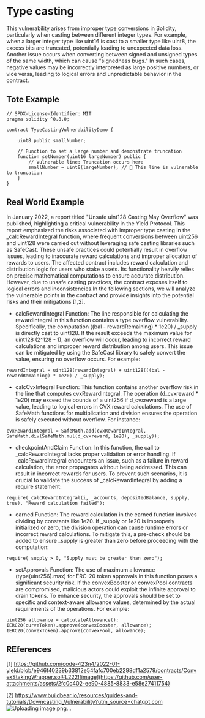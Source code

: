 # Type casting
This vulnerability arises from improper type conversions in Solidity, particularly when casting between different integer types. For example, when a larger integer type like uint16 is cast to a smaller type like uint8, the excess bits are truncated, potentially leading to unexpected data loss. Another issue occurs when converting between signed and unsigned types of the same width, which can cause "signedness bugs." In such cases, negative values may be incorrectly interpreted as large positive numbers, or vice versa, leading to logical errors and unpredictable behavior in the contract.

## Tote Example
```Solidity
// SPDX-License-Identifier: MIT
pragma solidity ^0.8.0;

contract TypeCastingVulnerabilityDemo {
    
    uint8 public smallNumber;

    // Function to set a large number and demonstrate truncation
    function setNumber(uint16 largeNumber) public {
        // Vulnerable line: Truncation occurs here
        smallNumber = uint8(largeNumber); // 🔴 This line is vulnerable to truncation
    }
}
```

## Real World Example
In January 2022, a report titled "Unsafe uint128 Casting May Overflow" was published, highlighting a critical vulnerability in the Yield Protocol. This report emphasized the risks associated with improper type casting in the _calcRewardIntegral function, where frequent conversions between uint256 and uint128 were carried out without leveraging safe casting libraries such as SafeCast. These unsafe practices could potentially result in overflow issues, leading to inaccurate reward calculations and improper allocation of rewards to users. The affected contract includes reward calculation and distribution logic for users who stake assets. Its functionality heavily relies on precise mathematical computations to ensure accurate distribution. However, due to unsafe casting practices, the contract exposes itself to logical errors and inconsistencies.In the following sections, we will analyze the vulnerable points in the contract and provide insights into the potential risks and their mitigations [1,2].

- calcRewardIntegral Function: The line responsible for calculating the rewardIntegral in this function contains a type overflow vulnerability. Specifically, the computation ((bal - rewardRemaining) * 1e20) / _supply is directly cast to uint128. If the result exceeds the maximum value for uint128 (2^128 - 1), an overflow will occur, leading to incorrect reward calculations and improper reward distribution among users. This issue can be mitigated by using the SafeCast library to safely convert the value, ensuring no overflow occurs. For example:
```Solidity
rewardIntegral = uint128(rewardIntegral) + uint128(((bal - rewardRemaining) * 1e20) / _supply);
```
- calcCvxIntegral Function: This function contains another overflow risk in the line that computes cvxRewardIntegral. The operation (d_cvxreward * 1e20) may exceed the bounds of a uint256 if d_cvxreward is a large value, leading to logical errors in CVX reward calculations. The use of SafeMath functions for multiplication and division ensures the operation is safely executed without overflow. For instance:

```Solidity
cvxRewardIntegral = SafeMath.add(cvxRewardIntegral, SafeMath.div(SafeMath.mul(d_cvxreward, 1e20), _supply));
```

- checkpointAndClaim Function: In this function, the call to _calcRewardIntegral lacks proper validation or error handling. If _calcRewardIntegral encounters an issue, such as a failure in reward calculation, the error propagates without being addressed. This can result in incorrect rewards for users. To prevent such scenarios, it is crucial to validate the success of _calcRewardIntegral by adding a require statement:

```Solidity
require(_calcRewardIntegral(i, _accounts, depositedBalance, supply, true), "Reward calculation failed");
```

- earned Function: The reward calculation in the earned function involves dividing by constants like 1e20. If _supply or 1e20 is improperly initialized or zero, the division operation can cause runtime errors or incorrect reward calculations. To mitigate this, a pre-check should be added to ensure _supply is greater than zero before proceeding with the computation:

```Solidity
require(_supply > 0, "Supply must be greater than zero");

```
- setApprovals Function: The use of maximum allowance (type(uint256).max) for ERC-20 token approvals in this function poses a significant security risk. If the convexBooster or convexPool contracts are compromised, malicious actors could exploit the infinite approval to drain tokens. To enhance security, the approvals should be set to specific and context-aware allowance values, determined by the actual requirements of the operations. For example:

```Solidity
uint256 allowance = calculateAllowance();
IERC20(curveToken).approve(convexBooster, allowance);
IERC20(convexToken).approve(convexPool, allowance);
```



## REferences
[1] https://github.com/code-423n4/2022-01-yield/blob/e946f40239b33812e54fafc700eb2298df1a2579/contracts/ConvexStakingWrapper.sol#L222![image](https://github.com/user-attachments/assets/2fc0c402-ee90-4885-8833-e58e27411754)

[2] https://www.buildbear.io/resources/guides-and-tutorials/Downcasting_Vulnerability?utm_source=chatgpt.com
![Uploading image.png…]()

